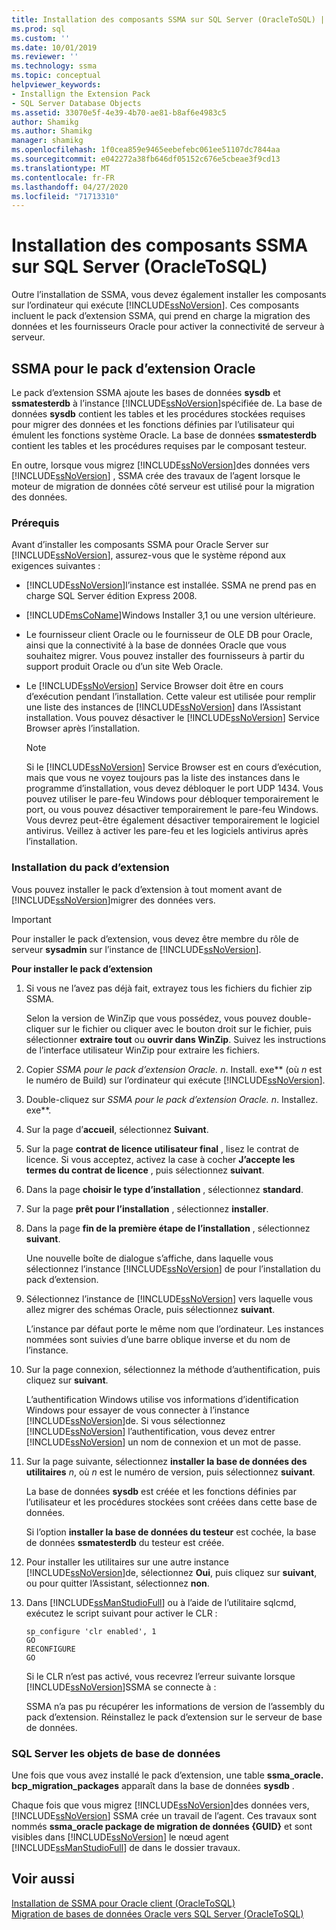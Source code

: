 ```yaml
---
title: Installation des composants SSMA sur SQL Server (OracleToSQL) | Microsoft Docs
ms.prod: sql
ms.custom: ''
ms.date: 10/01/2019
ms.reviewer: ''
ms.technology: ssma
ms.topic: conceptual
helpviewer_keywords:
- Installign the Extension Pack
- SQL Server Database Objects
ms.assetid: 33070e5f-4e39-4b70-ae81-b8af6e4983c5
author: Shamikg
ms.author: Shamikg
manager: shamikg
ms.openlocfilehash: 1f0cea859e9465eebefebc061ee51107dc7844aa
ms.sourcegitcommit: e042272a38fb646df05152c676e5cbeae3f9cd13
ms.translationtype: MT
ms.contentlocale: fr-FR
ms.lasthandoff: 04/27/2020
ms.locfileid: "71713310"
---
```

# <a name="installing-ssma-components-on-sql-server-oracletosql"></a>Installation des composants SSMA sur SQL Server (OracleToSQL)

Outre l’installation de SSMA, vous devez également installer les composants sur l’ordinateur qui exécute [!INCLUDE[ssNoVersion](../../includes/ssnoversion-md.md)]. Ces composants incluent le pack d’extension SSMA, qui prend en charge la migration des données et les fournisseurs Oracle pour activer la connectivité de serveur à serveur.  
  
## <a name="ssma-for-oracle-extension-pack"></a>SSMA pour le pack d’extension Oracle

Le pack d’extension SSMA ajoute les bases de données **sysdb** et **ssmatesterdb** à l’instance [!INCLUDE[ssNoVersion](../../includes/ssnoversion-md.md)]spécifiée de. La base de données **sysdb** contient les tables et les procédures stockées requises pour migrer des données et les fonctions définies par l’utilisateur qui émulent les fonctions système Oracle. La base de données **ssmatesterdb** contient les tables et les procédures requises par le composant testeur.  
  
En outre, lorsque vous migrez [!INCLUDE[ssNoVersion](../../includes/ssnoversion-md.md)]des données vers [!INCLUDE[ssNoVersion](../../includes/ssnoversion-md.md)] , SSMA crée des travaux de l’agent lorsque le moteur de migration de données côté serveur est utilisé pour la migration des données.  
  
### <a name="prerequisites"></a>Prérequis

Avant d’installer les composants SSMA pour Oracle Server sur [!INCLUDE[ssNoVersion](../../includes/ssnoversion-md.md)], assurez-vous que le système répond aux exigences suivantes :  
  
- [!INCLUDE[ssNoVersion](../../includes/ssnoversion-md.md)]l’instance est installée. SSMA ne prend pas en charge SQL Server édition Express 2008.
  
- [!INCLUDE[msCoName](../../includes/msconame_md.md)]Windows Installer 3,1 ou une version ultérieure.  
  
- Le fournisseur client Oracle ou le fournisseur de OLE DB pour Oracle, ainsi que la connectivité à la base de données Oracle que vous souhaitez migrer. Vous pouvez installer des fournisseurs à partir du support produit Oracle ou d’un site Web Oracle.  
  
- Le [!INCLUDE[ssNoVersion](../../includes/ssnoversion-md.md)] Service Browser doit être en cours d’exécution pendant l’installation. Cette valeur est utilisée pour remplir une liste des instances de [!INCLUDE[ssNoVersion](../../includes/ssnoversion-md.md)] dans l’Assistant installation. Vous pouvez désactiver le [!INCLUDE[ssNoVersion](../../includes/ssnoversion-md.md)] Service Browser après l’installation.  
  
    > [!NOTE]  
    > Si le [!INCLUDE[ssNoVersion](../../includes/ssnoversion-md.md)] Service Browser est en cours d’exécution, mais que vous ne voyez toujours pas la liste des instances dans le programme d’installation, vous devez débloquer le port UDP 1434. Vous pouvez utiliser le pare-feu Windows pour débloquer temporairement le port, ou vous pouvez désactiver temporairement le pare-feu Windows. Vous devrez peut-être également désactiver temporairement le logiciel antivirus. Veillez à activer les pare-feu et les logiciels antivirus après l’installation.  
  
### <a name="installing-the-extension-pack"></a>Installation du pack d’extension

Vous pouvez installer le pack d’extension à tout moment avant de [!INCLUDE[ssNoVersion](../../includes/ssnoversion-md.md)]migrer des données vers.  
  
> [!IMPORTANT]  
> Pour installer le pack d’extension, vous devez être membre du rôle de serveur **sysadmin** sur l’instance de [!INCLUDE[ssNoVersion](../../includes/ssnoversion-md.md)].  
  
**Pour installer le pack d’extension**
  
1. Si vous ne l’avez pas déjà fait, extrayez tous les fichiers du fichier zip SSMA.  
  
    Selon la version de WinZip que vous possédez, vous pouvez double-cliquer sur le fichier ou cliquer avec le bouton droit sur le fichier, puis sélectionner **extraire tout** ou **ouvrir dans WinZip**. Suivez les instructions de l’interface utilisateur WinZip pour extraire les fichiers.  
  
2. Copier **SSMA pour le pack d’extension Oracle.* n*. Install. exe** (où *n* est le numéro de Build) sur l’ordinateur qui exécute [!INCLUDE[ssNoVersion](../../includes/ssnoversion-md.md)].  
  
3. Double-cliquez sur **SSMA pour le pack d’extension Oracle.* n*. Installez. exe**.  
  
4. Sur la page d’**accueil**, sélectionnez **Suivant**.  
  
5. Sur la page **contrat de licence utilisateur final** , lisez le contrat de licence. Si vous acceptez, activez la case à cocher **J’accepte les termes du contrat de licence** , puis sélectionnez **suivant**.  
  
6. Dans la page **choisir le type d’installation** , sélectionnez **standard**.  
  
7. Sur la page **prêt pour l’installation** , sélectionnez **installer**.  
  
8. Dans la page **fin de la première étape de l’installation** , sélectionnez **suivant**.  
  
    Une nouvelle boîte de dialogue s’affiche, dans laquelle vous sélectionnez l’instance [!INCLUDE[ssNoVersion](../../includes/ssnoversion-md.md)] de pour l’installation du pack d’extension.  
  
9. Sélectionnez l’instance de [!INCLUDE[ssNoVersion](../../includes/ssnoversion-md.md)] vers laquelle vous allez migrer des schémas Oracle, puis sélectionnez **suivant**.  
  
    L’instance par défaut porte le même nom que l’ordinateur. Les instances nommées sont suivies d’une barre oblique inverse et du nom de l’instance.  
  
10. Sur la page connexion, sélectionnez la méthode d’authentification, puis cliquez sur **suivant**.  
  
    L’authentification Windows utilise vos informations d’identification Windows pour essayer de vous connecter à l’instance [!INCLUDE[ssNoVersion](../../includes/ssnoversion-md.md)]de. Si vous sélectionnez [!INCLUDE[ssNoVersion](../../includes/ssnoversion-md.md)] l’authentification, vous devez entrer [!INCLUDE[ssNoVersion](../../includes/ssnoversion-md.md)] un nom de connexion et un mot de passe.  
  
11. Sur la page suivante, sélectionnez **installer la base de données des utilitaires** *n*, où *n* est le numéro de version, puis sélectionnez **suivant**.  
  
    La base de données **sysdb** est créée et les fonctions définies par l’utilisateur et les procédures stockées sont créées dans cette base de données.  
  
    Si l’option **installer la base de données du testeur** est cochée, la base de données **ssmatesterdb** du testeur est créée.  
  
12. Pour installer les utilitaires sur une autre instance [!INCLUDE[ssNoVersion](../../includes/ssnoversion-md.md)]de, sélectionnez **Oui**, puis cliquez sur **suivant**, ou pour quitter l’Assistant, sélectionnez **non**.  
  
13. Dans [!INCLUDE[ssManStudioFull](../../includes/ssmanstudiofull-md.md)] ou à l’aide de l’utilitaire sqlcmd, exécutez le script suivant pour activer le CLR :  
  
    ```
    sp_configure 'clr enabled', 1  
    GO  
    RECONFIGURE  
    GO  
    ```

    Si le CLR n’est pas activé, vous recevrez l’erreur suivante lorsque [!INCLUDE[ssNoVersion](../../includes/ssnoversion-md.md)]SSMA se connecte à :  
  
    SSMA n’a pas pu récupérer les informations de version de l’assembly du pack d’extension. Réinstallez le pack d’extension sur le serveur de base de données.  
  
### <a name="sql-server-database-objects"></a>SQL Server les objets de base de données  

Une fois que vous avez installé le pack d’extension, une table **ssma_oracle. bcp_migration_packages** apparaît dans la base de données **sysdb** .

Chaque fois que vous migrez [!INCLUDE[ssNoVersion](../../includes/ssnoversion-md.md)]des données vers, [!INCLUDE[ssNoVersion](../../includes/ssnoversion-md.md)] SSMA crée un travail de l’agent. Ces travaux sont nommés **ssma_oracle package de migration de données {GUID}** et sont visibles dans [!INCLUDE[ssNoVersion](../../includes/ssnoversion-md.md)] le nœud agent [!INCLUDE[ssManStudioFull](../../includes/ssmanstudiofull-md.md)] de dans le dossier travaux.  
  
## <a name="see-also"></a>Voir aussi

[Installation de SSMA pour Oracle client &#40;OracleToSQL&#41;](../../ssma/oracle/installing-ssma-for-oracle-client-oracletosql.md)  
[Migration de bases de données Oracle vers SQL Server &#40;OracleToSQL&#41;](../../ssma/oracle/migrating-oracle-databases-to-sql-server-oracletosql.md)  
